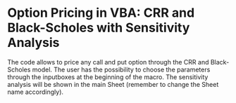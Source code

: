 # Option Pricing in VBA: CRR and Black-Scholes with Sensitivity Analysis

The code allows to price any call and put option through the CRR and Black-Scholes model. The user has the possibility to choose the parameters through the inputboxes at the beginning of the macro. The sensitivity analysis will be shown in the main Sheet (remember to change the Sheet name accordingly).
